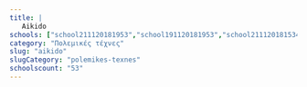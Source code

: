 ```yaml
---
title: |
   Aikido
schools: ["school211120181953","school191120181953","school211120181534","school221120181324","school181120180739","school261120182344","school251120181856","school161120181617","school241120180656","school221120181646","school131120182203","school171120181324","school191120180056","school211120181646","school191120180822","school191120180724","school251120180515","school211120182120","school191120182036","school191120181841","school021220182008","school191120181003","school201120180612","school161120181003","school231120180446","school201120182105","school221120182051","school201120182217","school231120181451","school221120181700","school251120180334","school151120181212","school221120181256","school211120180641","school231120180110","school231120182217","school201120181534","school131120181129","school201120181324","school011220180710","school251120180544","school171120180012","school181120181812","school251120180348","school221120181339","school191120182105","school191120180934","school201120180041","school221120181436","school221120180027","school241120180627","",""]
category: "Πολεμικές τέχνες"
slug: "aikido"
slugCategory: "polemikes-texnes"
schoolscount: "53"
---
```


